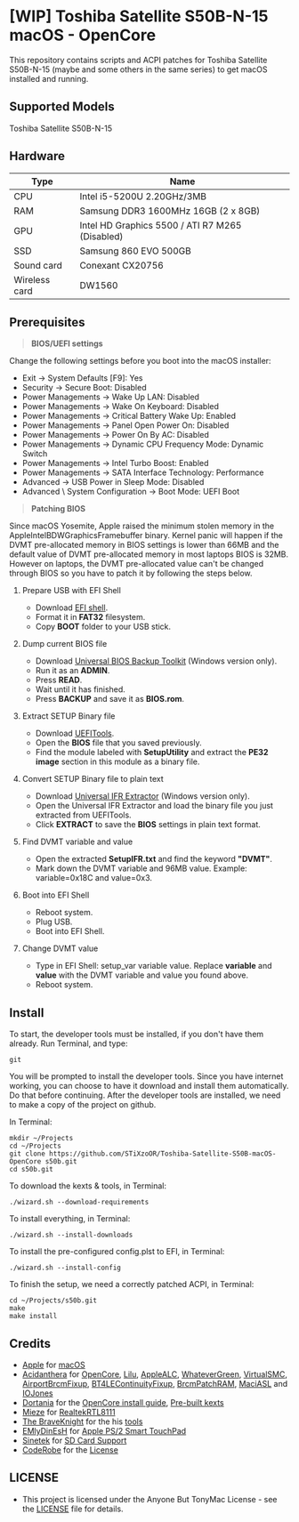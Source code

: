 # [WIP] Toshiba Satellite S50B-N-15 macOS - OpenCore

This repository contains scripts and ACPI patches for Toshiba Satellite S50B-N-15 (maybe and some others in the same series) to get macOS installed and running.

## Supported Models

Toshiba Satellite S50B-N-15

## Hardware

| Type          | Name                                            |
| ------------- | ----------------------------------------------- |
| CPU           | Intel i5-5200U 2.20GHz/3MB                      |
| RAM           | Samsung DDR3 1600MHz 16GB (2 x 8GB)             |
| GPU           | Intel HD Graphics 5500 / ATI R7 M265 (Disabled) |
| SSD           | Samsung 860 EVO 500GB                           |
| Sound card    | Conexant CX20756                                |
| Wireless card | DW1560                                          |

## Prerequisites

> **BIOS/UEFI settings**

Change the following settings before you boot into the macOS installer:

- Exit → System Defaults [F9]: Yes
- Security → Secure Boot: Disabled
- Power Managements → Wake Up LAN: Disabled
- Power Managements → Wake On Keyboard: Disabled
- Power Managements → Critical Battery Wake Up: Enabled
- Power Managements → Panel Open Power On: Disabled
- Power Managements → Power On By AC: Disabled
- Power Managements → Dynamic CPU Frequency Mode: Dynamic Switch
- Power Managements → Intel Turbo Boost: Enabled
- Power Managements → SATA Interface Technology: Performance
- Advanced → USB Power in Sleep Mode: Disabled
- Advanced \ System Configuration → Boot Mode: UEFI Boot

> **Patching BIOS**

Since macOS Yosemite, Apple raised the minimum stolen memory in the AppleIntelBDWGraphicsFramebuffer binary. Kernel panic will happen if the DVMT pre-allocated memory in BIOS settings is lower than 66MB and the default value of DVMT pre-allocated memory in most laptops BIOS is 32MB. However on laptops, the DVMT pre-allocated value can't be changed through BIOS so you have to patch it by following the steps below.

1. Prepare USB with EFI Shell

   - Download [EFI shell](http://www.firewolf.science/wp-content/uploads/2015/04/EFI-shell.zip).
   - Format it in **FAT32** filesystem.
   - Copy **BOOT** folder to your USB stick.

2. Dump current BIOS file

   - Download [Universal BIOS Backup Toolkit](http://m.majorgeeks.com/files/details/universal_bios_backup_toolkit.html) (Windows version only).
   - Run it as an **ADMIN**.
   - Press **READ**.
   - Wait until it has finished.
   - Press **BACKUP** and save it as **BIOS.rom**.

3. Extract SETUP Binary file

   - Download [UEFITools](https://github.com/LongSoft/UEFITool/releases).
   - Open the **BIOS** file that you saved previously.
   - Find the module labeled with **SetupUtility** and extract the **PE32 image** section﻿ in this module as a binary file.

4. Convert SETUP Binary file to plain text

   - Download [Universal IFR Extractor](https://github.com/LongSoft/Universal-IFR-Extractor/releases) (Windows version only).
   - Open the Universal IFR Extractor and load the binary file you just extracted from UEFITools.
   - Click **EXTRACT** to save the **BIOS** settings in plain text format.

5. Find DVMT variable and value

   - Open the extracted **SetupIFR.txt** and find the keyword **"DVMT"**.
   - Mark down the DVMT variable and 96MB value. Example: variable=0x18C and value=0x3.

6. Boot into EFI Shell

   - Reboot system.
   - Plug USB.
   - Boot into EFI Shell.

7. Change DVMT value

   - Type in EFI Shell: setup_var variable value. Replace **variable** and **value** with the DVMT variable and value you found above.
   - Reboot system.

## Install

To start, the developer tools must be installed, if you don't have them already. Run Terminal, and type:

```(shell)
git
```

You will be prompted to install the developer tools. Since you have internet working, you can choose to have it download and install them automatically. Do that before continuing.
After the developer tools are installed, we need to make a copy of the project on github.

In Terminal:

```(shell)
mkdir ~/Projects
cd ~/Projects
git clone https://github.com/STiXzoOR/Toshiba-Satellite-S50B-macOS-OpenCore s50b.git
cd s50b.git
```

To download the kexts & tools, in Terminal:

```(shell)
./wizard.sh --download-requirements
```

To install everything, in Terminal:

```(shell)
./wizard.sh --install-downloads
```

To install the pre-configured config.plst to EFI, in Terminal:

```(shell)
./wizard.sh --install-config
```

To finish the setup, we need a correctly patched ACPI, in Terminal:

```(shell)
cd ~/Projects/s50b.git
make
make install
```

## Credits

- [Apple](https://apple.com) for [macOS](https://www.apple.com/macos/)
- [Acidanthera](https://github.com/acidanthera) for [OpenCore](https://github.com/acidanthera/OpenCorePkg), [Lilu](https://github.com/acidanthera/Lilu), [AppleALC](https://github.com/acidanthera/AppleALC), [WhateverGreen](https://github.com/acidanthera/WhateverGreen), [VirtualSMC](https://github.com/acidanthera/VirtualSMC), [AirportBrcmFixup](https://github.com/acidanthera/AirportBrcmFixup), [BT4LEContinuityFixup](https://github.com/acidanthera/BT4LEContinuityFixup), [BrcmPatchRAM](https://github.com/acidanthera/BrcmPatchRAM), [MaciASL](https://github.com/acidanthera/MaciASL) and [IOJones](https://github.com/acidanthera/IOJones)
- [Dortania](https://github.com/dortania) for the [OpenCore install guide](https://dortania.github.io/OpenCore-Install-Guide), [Pre-built kexts](https://dortania.github.io/builds)
- [Mieze](https://github.com/Mieze) for [RealtekRTL8111](https://github.com/Mieze/RTL8111_driver_for_OS_X)
- [The BraveKnight](https://github.com/the-braveknight) for the his [tools](https://github.com/the-braveknight/macos-tools)
- [EMlyDinEsH](https://osxlatitude.com/profile/7370-emlydinesh/) for [Apple PS/2 Smart TouchPad](https://osxlatitude.com/forums/topic/1948-elan-focaltech-and-synaptics-smart-touchpad-driver-mac-os-x/)
- [Sinetek](https://www.insanelymac.com/forum/profile/4920-sinetek/) for [SD Card Support](https://www.insanelymac.com/forum/topic/321080-sineteks-driver-for-realtek-rtsx-sdhc-card-readers/)
- [CodeRobe](https://github.com/coderobe/) for the [License](https://github.com/coderobe/AzulPatcher4600/blob/master/LICENSE.txt)

## LICENSE

- This project is licensed under the Anyone But TonyMac License - see the [LICENSE](https://github.com/STiXzoOR/Toshiba-Satellite-S50B-N-15-macOS-OpenCore/blob/master/LICENSE) file for details.
